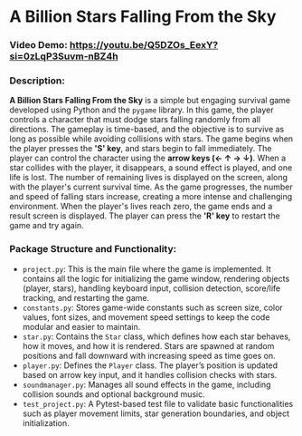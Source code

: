 # A Billion Stars Falling From the Sky

### Video Demo: https://youtu.be/Q5DZOs_EexY?si=0zLqP3Suvm-nBZ4h
### Description:
**A Billion Stars Falling From the Sky** is a simple but engaging survival game developed using Python and the `pygame` library. In this game, the player controls a character that must dodge stars falling randomly from all directions. The gameplay is time-based, and the objective is to survive as long as possible while avoiding collisions with stars.
The game begins when the player presses the **'S' key**, and stars begin to fall immediately. The player can control the character using the **arrow keys (← ↑ → ↓)**. When a star collides with the player, it disappears, a sound effect is played, and one life is lost. The number of remaining lives is displayed on the screen, along with the player's current survival time.
As the game progresses, the number and speed of falling stars increase, creating a more intense and challenging environment. When the player's lives reach zero, the game ends and a result screen is displayed. The player can press the **'R' key** to restart the game and try again.

### Package Structure and Functionality:
- `project.py`: This is the main file where the game is implemented. It contains all the logic for initializing the game window, rendering objects (player, stars), handling keyboard input, collision detection, score/life tracking, and restarting the game.
- `constants.py`: Stores game-wide constants such as screen size, color values, font sizes, and movement speed settings to keep the code modular and easier to maintain.
- `star.py`: Contains the `Star` class, which defines how each star behaves, how it moves, and how it is rendered. Stars are spawned at random positions and fall downward with increasing speed as time goes on.
- `player.py`: Defines the `Player` class. The player’s position is updated based on arrow key input, and it handles collision checks with stars.
- `soundmanager.py`: Manages all sound effects in the game, including collision sounds and optional background music.
- `test_project.py`: A Pytest-based test file to validate basic functionalities such as player movement limits, star generation boundaries, and object initialization.
